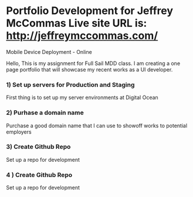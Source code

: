 Portfolio Development for Jeffrey McCommas
Live site URL is: http://jeffreymccommas.com/
===

Mobile Device Deployment - Online

Hello,
This is my assignment for Full Sail MDD class. I am creating a one page portfolio that will showcase my recent works as a UI developer.

<h3>1) Set up servers for Production and Staging</h3>
First thing is to set up my server environments at Digital Ocean
<h3>2) Purhase a domain name</h3>
 Purchase a good domain name that I can use to showoff works to potential employers
<h3>3) Create Github Repo</h3>
Set up a repo for development
<h3>4 ) Create Github Repo</h3>
Set up a repo for development
